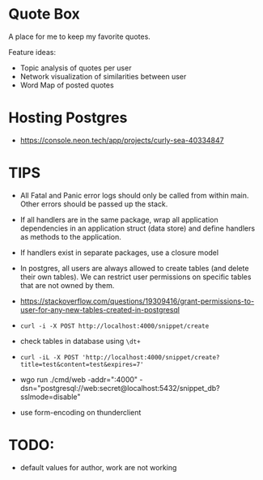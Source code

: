 # Quote Box  
A place for me to keep my favorite quotes.  

Feature ideas:  
- Topic analysis of quotes per user  
- Network visualization of similarities between user  
- Word Map of posted quotes  

# Hosting Postgres  
- https://console.neon.tech/app/projects/curly-sea-40334847

# TIPS
- All Fatal and Panic error logs should only be called from within main. Other errors should be passed up the stack.
- If all handlers are in the same package, wrap all application dependencies in an application struct (data store) and define handlers as methods to the application.
- If handlers exist in separate packages, use a closure model
- In postgres, all users are always allowed to create tables (and delete their own tables). We can restrict user permissions on specific tables that are not owned by them.
- https://stackoverflow.com/questions/19309416/grant-permissions-to-user-for-any-new-tables-created-in-postgresql
- `curl -i -X POST http://localhost:4000/snippet/create`
- check tables in database using `\dt+`
- `curl -iL -X POST 'http://localhost:4000/snippet/create?title=test&content=test&expires=7'`
- wgo run ./cmd/web -addr=":4000" -dsn="postgresql://web:secret@localhost:5432/snippet_db?sslmode=disable"

- use form-encoding on thunderclient


# TODO: 
- default values for author, work are not working 